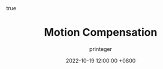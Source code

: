 ---
title: Motion Compensation
author: printeger
date: 2022-10-19 12:00:00 +0800
categories: [Project, SLAM]
tags: [SLAM, LiDAR]
math: true
mermaid: true
---
